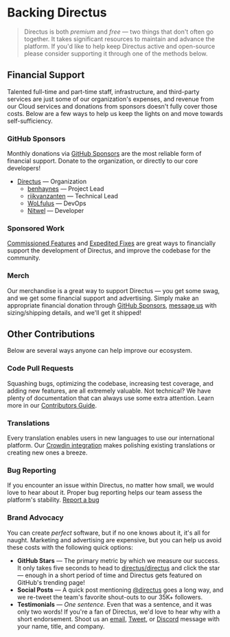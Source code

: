 # Backing Directus

> Directus is both _premium_ and _free_ — two things that don't often go together. It takes significant resources to
> maintain and advance the platform. If you'd like to help keep Directus active and open-source please consider
> supporting it through one of the methods below.

## Financial Support

Talented full-time and part-time staff, infrastructure, and third-party services are just some of our organization's
expenses, and revenue from our Cloud services and donations from sponsors doesn't fully cover those costs. Below are a
few ways to help us keep the lights on and move towards self-sufficiency.

### GitHub Sponsors

Monthly donations via [GitHub Sponsors](https://github.com/sponsors/directus) are the most reliable form of financial
support. Donate to the organization, or directly to our core developers!

- [Directus](https://github.com/sponsors/directus) — Organization
  - [benhaynes](https://github.com/benhaynes) — Project Lead
  - [rijkvanzanten](https://github.com/rijkvanzanten) — Technical Lead
  - [WoLfulus](https://github.com/WoLfulus) — DevOps
  - [Nitwel](https://github.com/Nitwel) — Developer

### Sponsored Work

[Commissioned Features](/getting-started/support#commissioned-features) and
[Expedited Fixes](/getting-started/support-expedited-features) are great ways to financially support the development of
Directus, and improve the codebase for the community.

### Merch

Our merchandise is a great way to support Directus — you get some swag, and we get some financial support and
advertising. Simply make an appropriate financial donation through
[GitHub Sponsors](https://github.com/sponsors/directus), [message us](https://directus.chat) with sizing/shipping
details, and we'll get it shipped!

## Other Contributions

Below are several ways anyone can help improve our ecosystem.

### Code Pull Requests

Squashing bugs, optimizing the codebase, increasing test coverage, and adding new features, are all extremely valuable.
Not technical? We have plenty of documentation that can always use some extra attention. Learn more in our
[Contributors Guide](/contributing/introduction).

### Translations

Every translation enables users in new languages to use our international platform. Our
[Crowdin integration](https://locales.directus.io) makes polishing existing translations or creating new ones a breeze.

### Bug Reporting

If you encounter an issue within Directus, no matter how small, we would love to hear about it. Proper bug reporting
helps our team assess the platform's stability. [Report a bug](https://github.com/directus/directus/issues/new)

### Brand Advocacy

You can create _perfect_ software, but if no one knows about it, it's all for naught. Marketing and advertising are
expensive, but you can help us avoid these costs with the following quick options:

- **GitHub Stars** — The primary metric by which we measure our success. It only takes five seconds to head to
  [directus/directus](https://github.com/directus/directus) and click the star — enough in a short period of time and
  Directus gets featured on GitHub's trending page!
- **Social Posts** — A quick post mentioning [@directus](https://twitter.com/directus) goes a long way, and we re-tweet
  the team's favorite shout-outs to our 35K+ followers.
- **Testimonials** — _One sentence._ Even that was a sentence, and it was only two words! If you're a fan of Directus,
  we'd love to hear why with a short endorsement. Shoot us an [email](mailto:info@directus.io),
  [Tweet](https://twitter.com/directus), or [Discord](https://directus.chat) message with your name, title, and company.
